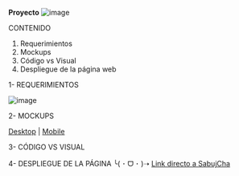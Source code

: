 **Proyecto**  ![image](https://github.com/karolgalindo02/Sabujcha_JJK/assets/133469855/96ac0047-f42d-4d30-b504-d4cdb009e518)

CONTENIDO

1. Requerimientos
2. Mockups
3. Código vs Visual
4. Despliegue de la página web

1- REQUERIMIENTOS

![image](https://github.com/karolgalindo02/Sabujcha_JJK/assets/133469855/8fb34ff8-0d3b-4a19-b4c8-63e70bd5eb54)

2- MOCKUPS

[Desktop](https://drive.google.com/drive/folders/15O58LqLTld3vrdly4R1xSWiiGY_Oe8gX?usp=drive_link) | [Mobile](https://drive.google.com/drive/folders/1o2P3HVosRcUWgLTZDDzQxqDixe4NMcUa?usp=drive_link)

3- CÓDIGO VS VISUAL

4- DESPLIEGUE DE LA PÁGINA
╰⁠(⁠ ⁠･⁠ ⁠ᗜ⁠ ⁠･⁠ ⁠)⁠➝ [Link directo a SabujCha](https://sabujcha-jjk.netlify.app/)
